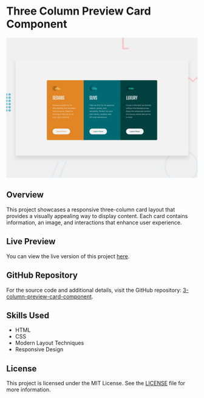 # Three Column Preview Card Component  

![Desktop Preview](./design/desktop-preview.jpg)  

## Overview  

This project showcases a responsive three-column card layout that provides a visually appealing way to display content. Each card contains information, an image, and interactions that enhance user experience.  

## Live Preview  

You can view the live version of this project [here](https://arbaz93.github.io/3-column-preview-card-component/).  

## GitHub Repository  

For the source code and additional details, visit the GitHub repository: [3-column-preview-card-component](https://github.com/arbaz93/3-column-preview-card-component).  

## Skills Used  

- HTML  
- CSS  
- Modern Layout Techniques  
- Responsive Design  

## License  

This project is licensed under the MIT License. See the [LICENSE](./LICENSE) file for more information.
